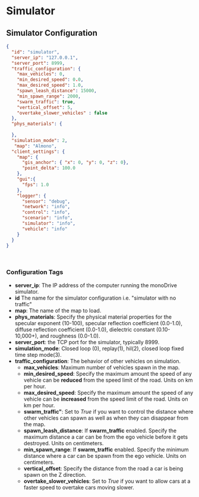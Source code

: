 # Simulator
 
## Simulator Configuration

``` json
{
  "id": "simulator",
  "server_ip": "127.0.0.1",
  "server_port": 8999,
  "traffic_configuration": {
    "max_vehicles": 0,
    "min_desired_speed": 0.0,
    "max_desired_speed": 1.0,
    "spawn_leash_distance": 15000,
    "min_spawn_range": 2000,
    "swarm_traffic": true,
    "vertical_offset": 5,
    "overtake_slower_vehicles" : false
  },
  "phys_materials": {
    
  },
  "simulation_mode": 2,
   "map": "Almono",
  "client_settings": {
    "map": {
      "gis_anchor": { "x": 0, "y": 0, "z": 0},
      "point_delta": 100.0
    },
    "gui":{
      "fps": 1.0
    },
    "logger": {
      "sensor": "debug",
      "network": "info",
      "control": "info",
      "scenario": "info",
      "simulator": "info",
      "vehicle": "info"
    }
  }
}
```
<p>&nbsp;</p>

### Configuration Tags

- **server_ip**: The IP address of the computer running the monoDrive simulator. 
- **id** The name for the simulator configuration i.e. "simulator with no traffic"
- **map**: The name of the map to load.
- **phys_materials**: Specify the physical material properties for the specular exponent (10-100), specular reflection coefficient (0.0-1.0), diffuse reflection coefficient (0.0-1.0), dielectric constant (0.10-10,000+), and roughness (0.0-1.0).
- **server_port**: the TCP port for the simulator, typically 8999.
- **simulation_mode**: Closed loop (0), replay(1), hil(2), closed loop fixed time step mode(3).
- **traffic_configuration**: The behavior of other vehicles on simulation. 
    - **max_vehicles**: Maximum number of vehicles spawn in the map.
    - **min_desired_speed**: Specify the maximum amount the speed of any vehicle can be **reduced** from the speed limit of the road.  Units on km per hour.
    - **max_desired_speed**: Specify the maximum amount the speed of any vehicle can be **increased** from the speed limit of the road. Units on km per hour.
    - **swarm_traffic"**: Set to *True* if you want to control the distance where other vehicles can spawn as well as when they can disappear from the map.
    - **spawn_leash_distance**: If **swarm_traffic** enabled. Specify the maximum distance a car can be from the ego vehicle before it gets destroyed. Units on centimeters.
    - **min_spawn_range**: If **swarm_traffic** enabled. Specify the minimum distance where a car can be spawn from the ego vehicle. Units on centimeters.
    - **vertical_offset**: Specify the distance from the road a car is being spawn on the Z direction.
    - **overtake_slower_vehicles**: Set to *True* if you want to allow cars at a faster speed to overtake cars moving slower. 

<p>&nbsp;</p>
